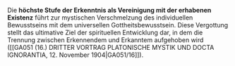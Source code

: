 
Die **höchste Stufe der Erkenntnis als Vereinigung mit der erhabenen Existenz** führt zur mystischen Verschmelzung des individuellen Bewusstseins mit dem universellen Gottheitsbewusstsein. Diese Vergottung stellt das ultimative Ziel der spirituellen Entwicklung dar, in dem die Trennung zwischen Erkennendem und Erkanntem aufgehoben wird ([[GA051 (16.) DRITTER VORTRAG PLATONISCHE MYSTIK UND DOCTA IGNORANTIA, 12. November 1904|GA051/16]]).
